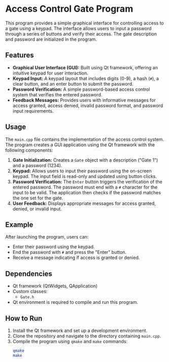 # Access Control Gate Program

This program provides a simple graphical interface for controlling access to a gate using a keypad. The interface allows users to input a password through a series of buttons and verify their access. The gate description and password are initialized in the program.

## Features

- **Graphical User Interface (GUI):** Built using Qt framework, offering an intuitive keypad for user interaction.
- **Keypad Input:** A keypad layout that includes digits (0-9), a hash (`#`), a clear button, and an enter button to submit the password.
- **Password Verification:** A simple password-based access control system that verifies the entered password.
- **Feedback Messages:** Provides users with informative messages for access granted, access denied, invalid password format, and password input requirements.

## Usage

The `main.cpp` file contains the implementation of the access control system. The program creates a GUI application using the Qt framework with the following components:

1. **Gate Initialization:** Creates a `Gate` object with a description ("Gate 1") and a password (1234).
2. **Keypad:** Allows users to input their password using the on-screen keypad. The input field is read-only and updated using button clicks.
3. **Password Verification:** The `Enter` button triggers the verification of the entered password. The password must end with a `#` character for the input to be valid. The application then checks if the password matches the one set for the gate.
4. **User Feedback:** Displays appropriate messages for access granted, denied, or invalid input.

## Example

After launching the program, users can:
- Enter their password using the keypad.
- End the password with `#` and press the "Enter" button.
- Receive a message indicating if access is granted or denied.

## Dependencies

- Qt framework (QtWidgets, QApplication)
- Custom classes:
  - `Gate.h`
- Qt environment is required to compile and run this program.

## How to Run

1. Install the Qt framework and set up a development environment.
2. Clone the repository and navigate to the directory containing `main.cpp`.
3. Compile the program using `qmake` and `make` commands:
   ```bash
   qmake
   make

